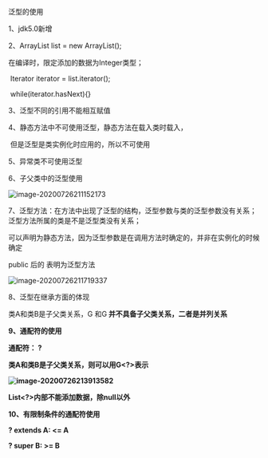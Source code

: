 泛型的使用

1、jdk5.0新增

2、ArrayList<Integer> list = new ArrayList<Integer>();

在编译时，限定添加的数据为Integer类型；

​      Iterator<Integer> iterator =  list.iterator();

​       while(iterator.hasNext){}

3、泛型不同的引用不能相互赋值

4、静态方法中不可使用泛型，静态方法在载入类时载入，

​      但是泛型是类实例化时应用的，所以不可使用

5、异常类不可使用泛型

6、子父类中的泛型使用

![image-20200726211152173](C:\Users\11437\AppData\Roaming\Typora\typora-user-images\image-20200726211152173.png)

7、泛型方法：在方法中出现了泛型的结构，泛型参数与类的泛型参数没有关系；泛型方法所属的类是不是泛型类没有关系；

可以声明为静态方法，因为泛型参数是在调用方法时确定的，并非在实例化的时候确定

public 后的<E> 表明为泛型方法 

![image-20200726211719337](C:\Users\11437\AppData\Roaming\Typora\typora-user-images\image-20200726211719337.png)



8、泛型在继承方面的体现

类A和类B是子父类关系，G<A> 和G<B> 并不具备子父类关系，二者是并列关系

9、通配符的使用

通配符： ?

类A和类B是子父类关系，则可以用G<?>表示

![image-20200726213913582](C:\Users\11437\AppData\Roaming\Typora\typora-user-images\image-20200726213913582.png)

List<?>内部不能添加数据，除null以外



10、有限制条件的通配符使用

? extends A:  <= A

? super B:       >= B